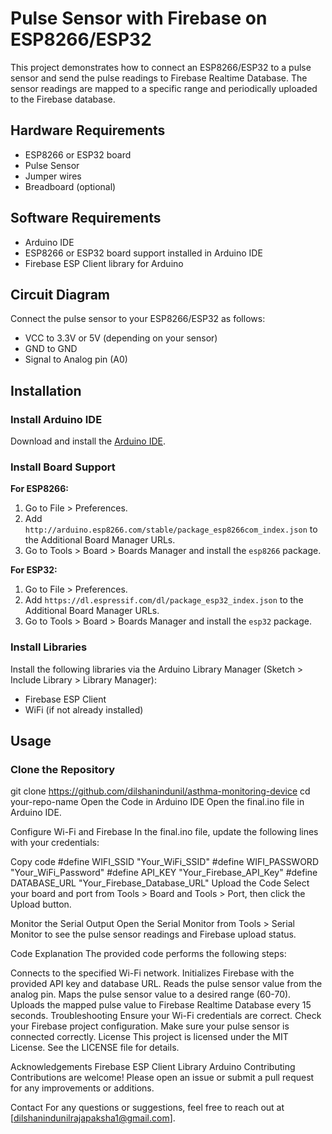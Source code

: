 # Pulse Sensor with Firebase on ESP8266/ESP32

This project demonstrates how to connect an ESP8266/ESP32 to a pulse sensor and send the pulse readings to Firebase Realtime Database. The sensor readings are mapped to a specific range and periodically uploaded to the Firebase database.

## Hardware Requirements

- ESP8266 or ESP32 board
- Pulse Sensor
- Jumper wires
- Breadboard (optional)

## Software Requirements

- Arduino IDE
- ESP8266 or ESP32 board support installed in Arduino IDE
- Firebase ESP Client library for Arduino

## Circuit Diagram

Connect the pulse sensor to your ESP8266/ESP32 as follows:

- VCC to 3.3V or 5V (depending on your sensor)
- GND to GND
- Signal to Analog pin (A0)

## Installation

### Install Arduino IDE

Download and install the [Arduino IDE](https://www.arduino.cc/en/software).

### Install Board Support

**For ESP8266:**

1. Go to File > Preferences.
2. Add `http://arduino.esp8266.com/stable/package_esp8266com_index.json` to the Additional Board Manager URLs.
3. Go to Tools > Board > Boards Manager and install the `esp8266` package.

**For ESP32:**

1. Go to File > Preferences.
2. Add `https://dl.espressif.com/dl/package_esp32_index.json` to the Additional Board Manager URLs.
3. Go to Tools > Board > Boards Manager and install the `esp32` package.

### Install Libraries

Install the following libraries via the Arduino Library Manager (Sketch > Include Library > Library Manager):

- Firebase ESP Client
- WiFi (if not already installed)

## Usage

### Clone the Repository

git clone https://github.com/dilshanindunil/asthma-monitoring-device
cd your-repo-name
Open the Code in Arduino IDE
Open the final.ino file in Arduino IDE.

Configure Wi-Fi and Firebase
In the final.ino file, update the following lines with your credentials:


Copy code
#define WIFI_SSID "Your_WiFi_SSID"
#define WIFI_PASSWORD "Your_WiFi_Password"
#define API_KEY "Your_Firebase_API_Key"
#define DATABASE_URL "Your_Firebase_Database_URL"
Upload the Code
Select your board and port from Tools > Board and Tools > Port, then click the Upload button.

Monitor the Serial Output
Open the Serial Monitor from Tools > Serial Monitor to see the pulse sensor readings and Firebase upload status.

Code Explanation
The provided code performs the following steps:

Connects to the specified Wi-Fi network.
Initializes Firebase with the provided API key and database URL.
Reads the pulse sensor value from the analog pin.
Maps the pulse sensor value to a desired range (60-70).
Uploads the mapped pulse value to Firebase Realtime Database every 15 seconds.
Troubleshooting
Ensure your Wi-Fi credentials are correct.
Check your Firebase project configuration.
Make sure your pulse sensor is connected correctly.
License
This project is licensed under the MIT License. See the LICENSE file for details.

Acknowledgements
Firebase ESP Client Library
Arduino
Contributing
Contributions are welcome! Please open an issue or submit a pull request for any improvements or additions.

Contact
For any questions or suggestions, feel free to reach out at [dilshanindunilrajapaksha1@gmail.com].
